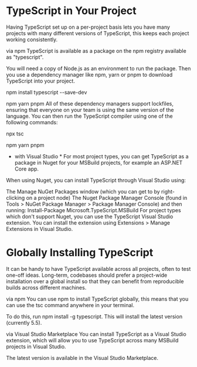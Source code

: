 # TypeScript in Your Project #
Having TypeScript set up on a per-project basis lets you have many projects with many different versions of TypeScript, this keeps each project working consistently.

via npm
TypeScript is available as a package on the npm registry available as "typescript".

You will need a copy of Node.js as an environment to run the package. Then you use a dependency manager like npm, yarn or pnpm to download TypeScript into your project.

npm install typescript --save-dev

npm yarn pnpm
All of these dependency managers support lockfiles, ensuring that everyone on your team is using the same version of the language. You can then run the TypeScript compiler using one of the following commands:

npx tsc

npm yarn pnpm

* with Visual Studio *
For most project types, you can get TypeScript as a package in Nuget for your MSBuild projects, for example an ASP.NET Core app.

When using Nuget, you can install TypeScript through Visual Studio using:

The Manage NuGet Packages window (which you can get to by right-clicking on a project node)
The Nuget Package Manager Console (found in Tools > NuGet Package Manager > Package Manager Console) and then running:
Install-Package Microsoft.TypeScript.MSBuild
For project types which don't support Nuget, you can use the TypeScript Visual Studio extension. You can install the extension using Extensions > Manage Extensions in Visual Studio.

# Globally Installing TypeScript
It can be handy to have TypeScript available across all projects, often to test one-off ideas. Long-term, codebases should prefer a project-wide installation over a global install so that they can benefit from reproducible builds across different machines.

via npm
You can use npm to install TypeScript globally, this means that you can use the tsc command anywhere in your terminal.

To do this, run npm install -g typescript. This will install the latest version (currently 5.5).

via Visual Studio Marketplace
You can install TypeScript as a Visual Studio extension, which will allow you to use TypeScript across many MSBuild projects in Visual Studio.

The latest version is available in the Visual Studio Marketplace.
